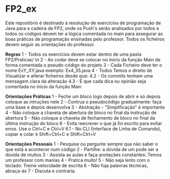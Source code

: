# FP2_ex
Este repositório é destinado à resolução de exercícios de programação de Java para a cadeira de FP2, onde os Push's serão analisados por todos e todos os códigos devem ter a lógica comentada no main para assegurar as boas práticas de programação ensinadas pelo professor. Todos os ficheiros devem seguir as orientações do professor. 

**Regras**
1 - Todos os exercícios devem estar dentro de uma pasta FP2/Praticas/ \n
2 - Ao codar deve se colocar no início da função Main de forma comentada o pseudo-código do projeto
3 - Cada Ficheiro deve ter o nome ExY_XY.java exemplo: Ex4_35.java
4 - Todos Temos o direito de Visualizar e alterar ficheiros desde que:
  4.2 - Os commits tenham uma mensagem clara da alteração
  4.3 - E que cada dica ou opinião seja comentada no início da função Main
  
**Orientações Práticas**
1 - Feche um bloco logo depois de abrir e só depois coloque as intruções nele
2 - Contrua o pseudocódigo gradualmente: faça uma base e depois desenvolva
3 - Abstração - "Simplificação" é importante
4 - Não coloque a chaveta de abertura de bloco no final da instrução de abertura
5 - Não coloque a chaveta de fechamento de bloco no final da última instrução do bloco
6 - Evita reecrever o que já foi escrito para evitar erros. Use o Ctrl+C e Ctrl+V
  6.1 - No CLI (Interface de Linha de Comando), copiar e colar é Shift+Ctrl+C e Shift+Ctrl+V
  
**Orientações Pessoais**
1 - Pesquise ou pergunte sempre qua não saber o que está a acontecer num código
2 - Partilhe: a dúvida de um pode ser a dúvida de muitos
3 - Assista as aulas e faça anotações constantes: Temos um professor com manias
4 - Pratica muito!
5 - Não seja lento com o teclado: Treine velocidade de escrita
6 - Não fuja palavras técnicas, abraça-às
7 - Discuta e contraria.







